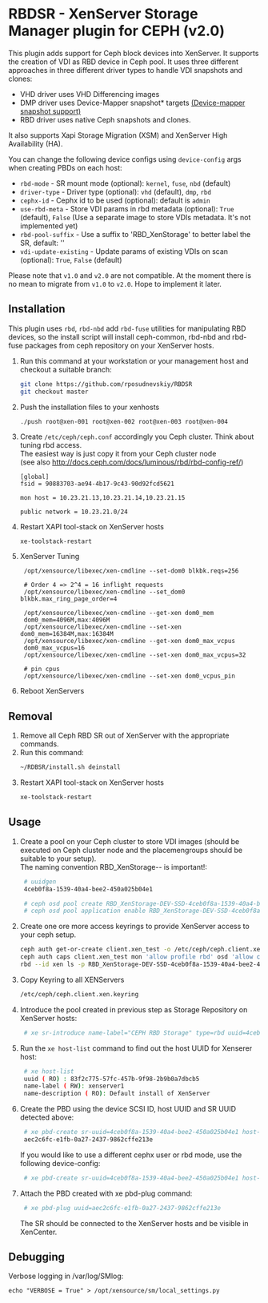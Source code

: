 # RBDSR - XenServer Storage Manager plugin for CEPH (v2.0)

This plugin adds support for Ceph block devices into XenServer.
It supports the creation of VDI as RBD device in Ceph pool.
It uses three different approaches in three different driver types to handle VDI snapshots and clones:
- VHD driver uses VHD Differencing images
- DMP driver uses Device-Mapper snapshot* targets [(Device-mapper snapshot support)](https://www.kernel.org/doc/Documentation/device-mapper/snapshot.txt)
- RBD driver uses native Ceph snapshots and clones.

It also supports Xapi Storage Migration (XSM) and XenServer High Availability (HA).

You can change the following device configs using `device-config` args when creating PBDs on each host:
 - `rbd-mode` - SR mount mode (optional): `kernel`, `fuse`, `nbd` (default)
 - `driver-type` - Driver type (optional): `vhd` (default), `dmp`, `rbd`
 - `cephx-id` - Cephx id to be used (optional): default is `admin`
 - `use-rbd-meta` - Store VDI params in rbd metadata (optional): `True` (default), `False` (Use a separate image to store VDIs metadata. It's not implemented yet)
 - `rbd-pool-suffix` - Use a suffix to 'RBD_XenStorage' to better label the SR, default: ''
 - `vdi-update-existing` - Update params of existing VDIs on scan (optional): `True`, `False` (default)

Please note that `v1.0` and `v2.0` are not compatible. At the moment there is no mean to migrate from `v1.0` to `v2.0`. Hope to implement it later.

## Installation

This plugin uses `rbd`, `rbd-nbd` add `rbd-fuse` utilities for manipulating RBD devices, so the install script will install ceph-common, rbd-nbd and rbd-fuse packages from ceph repository on your XenServer hosts.


1. Run this command at your workstation or your management host and checkout a suitable branch:
   ```bash
   git clone https://github.com/rposudnevskiy/RBDSR 
   git checkout master
   ```
2. Push the installation files to your xenhosts
   ```bash
   ./push root@xen-001 root@xen-002 root@xen-003 root@xen-004
   ```
3. Create ```/etc/ceph/ceph.conf``` accordingly you Ceph cluster. Think about tuning rbd access.<BR>
   The easiest way is just copy it from your Ceph cluster node <BR>
   (see also http://docs.ceph.com/docs/luminous/rbd/rbd-config-ref/)
   ```
   [global]
   fsid = 90883703-ae94-4b17-9c43-90d92fcd5621
 
   mon host = 10.23.21.13,10.23.21.14,10.23.21.15
 
   public network = 10.23.21.0/24
   ```
4. Restart XAPI tool-stack on XenServer hosts
   ```
   xe-toolstack-restart
   ```
5. XenServer Tuning
   ```
    /opt/xensource/libexec/xen-cmdline --set-dom0 blkbk.reqs=256
     
    # Order 4 => 2^4 = 16 inflight requests
    /opt/xensource/libexec/xen-cmdline --set_dom0 blkbk.max_ring_page_order=4
     
    /opt/xensource/libexec/xen-cmdline --get-xen dom0_mem
    dom0_mem=4096M,max:4096M
    /opt/xensource/libexec/xen-cmdline --set-xen dom0_mem=16384M,max:16384M
    /opt/xensource/libexec/xen-cmdline --get-xen dom0_max_vcpus
    dom0_max_vcpus=16
    /opt/xensource/libexec/xen-cmdline --set-xen dom0_max_vcpus=32
     
    # pin cpus
    /opt/xensource/libexec/xen-cmdline --set-xen dom0_vcpus_pin
   ```
6. Reboot XenServers

## Removal

1. Remove all Ceph RBD SR out of XenServer with the appropriate commands.
2. Run this command:
   ```bash
   ~/RDBSR/install.sh deinstall
   ```
3. Restart XAPI tool-stack on XenServer hosts
   ```bash
   xe-toolstack-restart
   ```

## Usage

1. Create a pool on your Ceph cluster to store VDI images (should be executed on Ceph cluster node and the placemengroups should be suitable to your setup). <BR>
   The naming convention RBD_XenStorage-<type>-<uuid> is important!:
   ```bash
	# uuidgen
	4ceb0f8a-1539-40a4-bee2-450a025b04e1

	# ceph osd pool create RBD_XenStorage-DEV-SSD-4ceb0f8a-1539-40a4-bee2-450a025b04e1 128 128 replicated
    # ceph osd pool application enable RBD_XenStorage-DEV-SSD-4ceb0f8a-1539-40a4-bee2-450a025b04e1 rbd

    ```
4. Create one ore more access keyrings to provide XenServer access to your ceph setup.
   ```bash
   ceph auth get-or-create client.xen_test -o /etc/ceph/ceph.client.xen.keyring
   ceph auth caps client.xen_test mon 'allow profile rbd' osd 'allow class-read object_prefix rbd_children, allow rwx pool=RBD_XenStorage-DEV-SSD-4ceb0f8a-1539-40a4-bee2-450a025b04e1'
   rbd --id xen ls -p RBD_XenStorage-DEV-SSD-4ceb0f8a-1539-40a4-bee2-450a025b04e
   ```
6. Copy Keyring to all XENServers
   ```bash
   /etc/ceph/ceph.client.xen.keyring
   ```

2. Introduce the pool created in previous step as Storage Repository on XenServer hosts:
   ```bash
	# xe sr-introduce name-label="CEPH RBD Storage" type=rbd uuid=4ceb0f8a-1539-40a4-bee2-450a025b04e1 shared=true content-type=user
    ```
3. Run the ```xe host-list``` command to find out the host UUID for Xenserer host:
   ```bash
    # xe host-list
    uuid ( RO) : 83f2c775-57fc-457b-9f98-2b9b0a7dbcb5
    name-label ( RW): xenserver1
    name-description ( RO): Default install of XenServer
    ```
4. Create the PBD using the device SCSI ID, host UUID and SR UUID detected above:
   ```bash
    # xe pbd-create sr-uuid=4ceb0f8a-1539-40a4-bee2-450a025b04e1 host-uuid=83f2c775-57fc-457b-9f98-2b9b0a7dbcb5
    aec2c6fc-e1fb-0a27-2437-9862cffe213e
   ```
	If you would like to use a different cephx user or rbd mode, use the following device-config:
   ```bash
	# xe pbd-create sr-uuid=4ceb0f8a-1539-40a4-bee2-450a025b04e1 host-uuid=83f2c775-57fc-457b-9f98-2b9b0a7dbcb5 device-config:cephx-id=xenserver device-config:rbd-mode=nbd
   ```

5. Attach the PBD created with xe pbd-plug command:
   ```bash
	# xe pbd-plug uuid=aec2c6fc-e1fb-0a27-2437-9862cffe213e
   ```
   The SR should be connected to the XenServer hosts and be visible in XenCenter.


## Debugging

Verbose logging in  /var/log/SMlog:

```
echo "VERBOSE = True" > /opt/xensource/sm/local_settings.py
```
